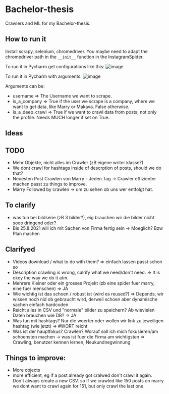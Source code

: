 # Bachelor-thesis
Crawlers and ML for my Bachelor-thesis.

## How to run it
Install scrapy, selenium, chromedriver.
You maybe need to adapt the chromedriver path in the ```__init__``` function in the InstagramSpider.

To run it in Pycharm get configurations like this: 
![image](https://user-images.githubusercontent.com/53307237/129472345-02f5f040-1ee5-4eef-af74-6181e8f059bf.png)

To run it in Pycharm with arguments:
![image](https://user-images.githubusercontent.com/53307237/129472352-99c67a38-3634-46cd-bbb8-0287847615c1.png)

Arguments can be:
- username => The Username we want to scrape.
- is_a_company => True if the user we scrape is a company, where we want to get data, like Marry or Makava. False otherwise.
- is_a_deep_crawl => True if we want to crawl data from posts, not only the profile. Needs MUCH longer if set on True.


## Ideas

## TODO
- Mehr Objekte, nicht alles im Crawler (zB eigene writer klasse?)
- We dont crawl for hashtags inside of descrption of posts, should we do that?
- Neuesten Post Crawlen von Marry - Jeden Tag -> Crawler effizienter machen passt zu things to improve.
- Marry Followed by crawlen -> um zu sehen ob uns wer entfolgt hat.

## To clarify

- was tun bei bildserie (zB 3 bilder?), eig brauchen wir die bilder nicht sooo dringend oder?
- Bis 25.8.2021 will ich mit Sachen von Firma fertig sein -> Moeglich? Bzw Plan machen

## Clarifyed
- Videos download / what to do with them? => einfach lassen passt schon so
- Description crawling is wrong, calrify what we need/don't need. => It is okey the way we do it atm.
- Mehrere Kleiner oder ein grosses Projekt (zb eine spider fuer marry, eine fuer menschen) => JA
- Wie wichtig ist das schoen / robust ist (wird es reused?) => Depends, wir wissen noch nid ob gebraucht wird, derweil schoen aber dynamische sachen einfach hardcoden
- Reicht alles in CSV und "normale" bilder zu speichern? Ab wievielen Daten brauchen wie DB? => JA
- Was tun mit hashtags? Nur die woerter oder wollen wir link zu jeweiligen hashtag (wie jetzt) => #WORT reicht
- Was ist der hauptfokus? Crawlen? Worauf soll ich mich fokusieren/am schoensten machen -> was ist fuer die Firma am wichtigsten => Crawling, benutzer kennen lernen, Neukundnegwinnung

## Things to improve:
- More objects
- more efficient, eg if a post already got cralwed don't crawl it again. Don't always create a new CSV. so if we crawled like 150 posts on marry we dont want to crawl again for 151, but only crawl the last one.
